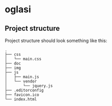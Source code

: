 # oglasi

## Project structure

Project structure should look something like this:

```
.
├── css
│   └── main.css
├── doc
├── img
├── js
│   ├── main.js
│   └── vendor
│       └── jquery.js
├── .editorconfig
├── favicon.ico
└── index.html
```
